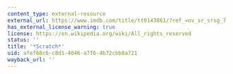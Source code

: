 ```yaml
---
content_type: external-resource
external_url: https://www.imdb.com/title/tt0143861/?ref_=nv_sr_srsg_7
has_external_license_warning: true
license: https://en.wikipedia.org/wiki/All_rights_reserved
status: ''
title: '*Scratch*'
uid: afef68c6-c8d1-4046-a7f6-4b72cbb8a721
wayback_url: ''
---
```

